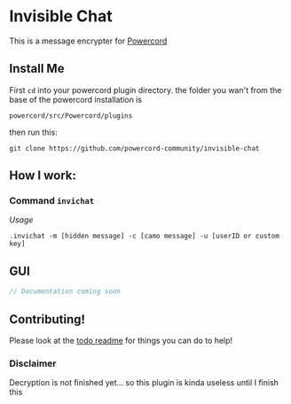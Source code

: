 # Invisible Chat
This is a message encrypter for [Powercord](https://github.com/powercord-org/powercord "Powercord Website")

## Install Me
First `cd` into your powercord plugin directory.
the folder you wan't from the base of the powercord installation is
```
powercord/src/Powercord/plugins
```
then run this:
```console
git clone https://github.com/powercord-community/invisible-chat
```
## How I work:

### Command `invichat`
*Usage*
```
.invichat -m [hidden message] -c [camo message] -u [userID or custom key]
```

## GUI

```javascript
// Documentation coming soon
```

## Contributing!

Please look at the [todo readme](TODO.md) for things you can do to help!

### Disclaimer
Decryption is not finished yet... so this plugin is kinda useless until I finish this
